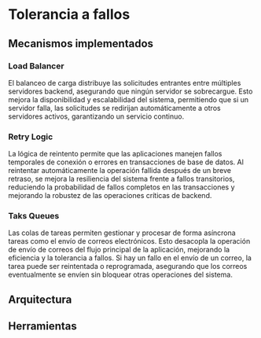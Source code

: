 # Tolerancia a fallos
## Mecanismos implementados
### Load Balancer
El balanceo de carga distribuye las solicitudes entrantes entre múltiples servidores backend, asegurando que ningún servidor se sobrecargue. Esto mejora la disponibilidad y escalabilidad del sistema, permitiendo que si un servidor falla, las solicitudes se redirijan automáticamente a otros servidores activos, garantizando un servicio continuo.

### Retry Logic
La lógica de reintento permite que las aplicaciones manejen fallos temporales de conexión o errores en transacciones de base de datos. Al reintentar automáticamente la operación fallida después de un breve retraso, se mejora la resiliencia del sistema frente a fallos transitorios, reduciendo la probabilidad de fallos completos en las transacciones y mejorando la robustez de las operaciones críticas de backend.

### Taks Queues
Las colas de tareas permiten gestionar y procesar de forma asíncrona tareas como el envío de correos electrónicos. Esto desacopla la operación de envío de correos del flujo principal de la aplicación, mejorando la eficiencia y la tolerancia a fallos. Si hay un fallo en el envío de un correo, la tarea puede ser reintentada o reprogramada, asegurando que los correos eventualmente se envíen sin bloquear otras operaciones del sistema.

## Arquitectura

## Herramientas